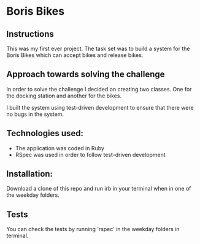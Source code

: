 Boris Bikes
======================

Instructions
-----

This was my first ever project. The task set was to build a system for the Boris Bikes which can accept bikes and release bikes.


Approach towards solving the challenge
--------------------------------------

In order to solve the challenge I decided on creating two classes. One for the docking station and another for the bikes.

I built the system using test-driven development to ensure that there were no bugs in the system.


Technologies used:
------
* The application was coded in Ruby
* RSpec was used in order to follow test-driven development


Installation:
------

Download a clone of this repo and run irb in your terminal when in one of the weekday folders.


Tests
------

You can check the tests by running 'rspec' in the weekday folders in terminal.
